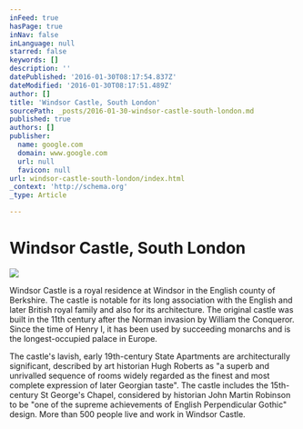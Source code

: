 ```yaml
---
inFeed: true
hasPage: true
inNav: false
inLanguage: null
starred: false
keywords: []
description: ''
datePublished: '2016-01-30T08:17:54.837Z'
dateModified: '2016-01-30T08:17:51.489Z'
author: []
title: 'Windsor Castle, South London'
sourcePath: _posts/2016-01-30-windsor-castle-south-london.md
published: true
authors: []
publisher:
  name: google.com
  domain: www.google.com
  url: null
  favicon: null
url: windsor-castle-south-london/index.html
_context: 'http://schema.org'
_type: Article

---
```

# Windsor Castle, South London
![](https://s3-us-west-2.amazonaws.com/the-grid-img/p/a6466429743024a42f2c2878a3c8476875ce157b.jpg)

Windsor Castle is a royal residence at Windsor in the
English county of Berkshire. The castle is notable for its long association
with the English and later British royal family and also for its architecture.
The original castle was built in the 11th century after the Norman invasion by
William the Conqueror. Since the time of Henry I, it has been used by
succeeding monarchs and is the longest-occupied palace in Europe. 

The castle's
lavish, early 19th-century State Apartments are architecturally significant,
described by art historian Hugh Roberts as "a superb and unrivalled
sequence of rooms widely regarded as the finest and most complete expression of
later Georgian taste". The castle includes the 15th-century St George's
Chapel, considered by historian John Martin Robinson to be "one of the
supreme achievements of English Perpendicular Gothic" design. More than
500 people live and work in Windsor Castle.